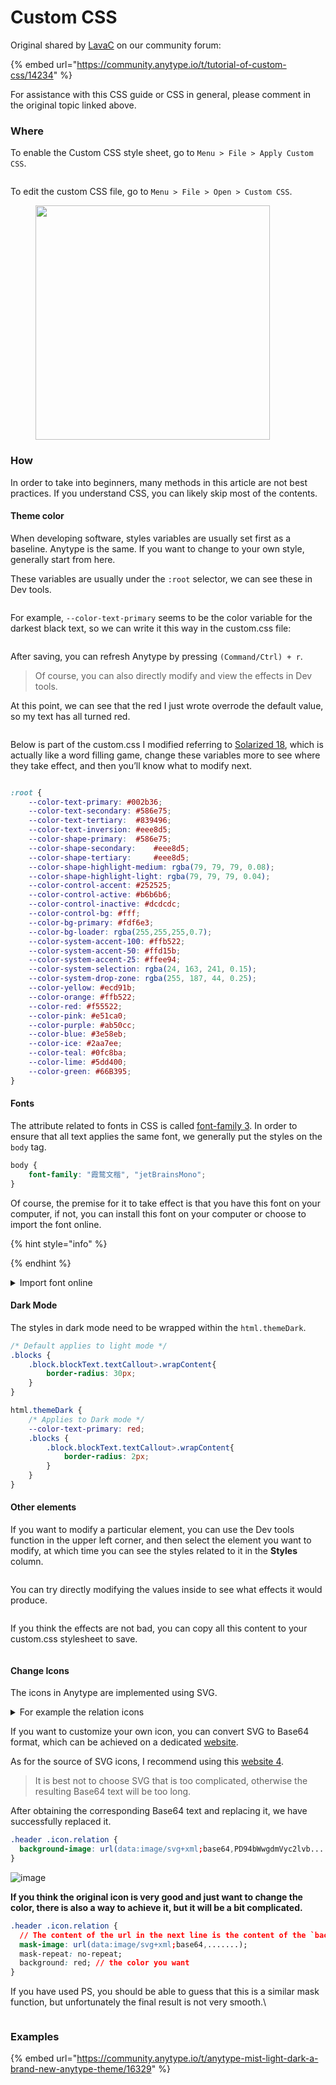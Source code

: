# Custom CSS

Original shared by [LavaC](https://community.anytype.io/u/LavaC) on our community forum:

{% embed url="https://community.anytype.io/t/tutorial-of-custom-css/14234" %}

For assistance with this CSS guide or CSS in general, please comment in the original topic linked above.

### Where <a href="#where-1" id="where-1"></a>

To enable the Custom CSS style sheet, go to `Menu > File > Apply Custom CSS`.

<figure><img src="../../../.gitbook/assets/image (5) (1).png" alt=""><figcaption></figcaption></figure>

To edit the custom CSS file, go to `Menu > File > Open > Custom CSS`.

<figure><img src="../../../.gitbook/assets/image (4) (1).png" alt="" width="375"><figcaption></figcaption></figure>

### How <a href="#how-2" id="how-2"></a>

In order to take into beginners, many methods in this article are not best practices. If you understand CSS, you can likely skip most of the contents.

#### Theme color <a href="#theme-color-3" id="theme-color-3"></a>

When developing software, styles variables are usually set first as a baseline. Anytype is the same. If you want to change to your own style, generally start from here.

These variables are usually under the `:root` selector, we can see these in Dev tools.

<figure><img src="https://community-static.anytype.io/optimized/2X/8/8c798a22e6bddd7bd190043a2ec7c226fcf5cf24_2_690x408.png" alt=""><figcaption></figcaption></figure>

For example, `--color-text-primary` seems to be the color variable for the darkest black text, so we can write it this way in the custom.css file:

<figure><img src="https://community-static.anytype.io/original/2X/b/bbefbe5a417032384cde12b1e80e4b2f480ded68.png" alt=""><figcaption></figcaption></figure>

After saving, you can refresh Anytype by pressing `(Command/Ctrl) + r`.

> Of course, you can also directly modify and view the effects in Dev tools.

At this point, we can see that the red I just wrote overrode the default value, so my text has all turned red.

<figure><img src="https://community-static.anytype.io/optimized/2X/0/0e16feda708cfeee241bc7128caa3f802a09c66d_2_690x384.png" alt=""><figcaption></figcaption></figure>

Below is part of the custom.css I modified referring to [Solarized 18](https://en.wikipedia.org/wiki/Solarized), which is actually like a word filling game, change these variables more to see where they take effect, and then you’ll know what to modify next.

<figure><img src="https://community-static.anytype.io/optimized/2X/0/0a67ca485d41ba2d1e72dd5b30b5cae7f489f82e_2_690x394.jpeg" alt=""><figcaption></figcaption></figure>

```css
:root {
    --color-text-primary: #002b36;
    --color-text-secondary:	#586e75;
    --color-text-tertiary: 	#839496;
    --color-text-inversion: #eee8d5;
    --color-shape-primary: 	#586e75;
    --color-shape-secondary: 	#eee8d5;
    --color-shape-tertiary: 	#eee8d5;
    --color-shape-highlight-medium: rgba(79, 79, 79, 0.08);
    --color-shape-highlight-light: rgba(79, 79, 79, 0.04);
    --color-control-accent: #252525;
    --color-control-active: #b6b6b6;
    --color-control-inactive: #dcdcdc;
    --color-control-bg: #fff;
    --color-bg-primary: #fdf6e3;
    --color-bg-loader: rgba(255,255,255,0.7);
    --color-system-accent-100: #ffb522;
    --color-system-accent-50: #ffd15b;
    --color-system-accent-25: #ffee94;
    --color-system-selection: rgba(24, 163, 241, 0.15);
    --color-system-drop-zone: rgba(255, 187, 44, 0.25);
    --color-yellow: #ecd91b;
    --color-orange: #ffb522;
    --color-red: #f55522;
    --color-pink: #e51ca0;
    --color-purple: #ab50cc;
    --color-blue: #3e58eb;
    --color-ice: #2aa7ee;
    --color-teal: #0fc8ba;
    --color-lime: #5dd400;
    --color-green: #66B395;
}
```

#### Fonts <a href="#fonts-4" id="fonts-4"></a>

The attribute related to fonts in CSS is called [font-family 3](https://developer.mozilla.org/en-US/docs/Web/CSS/font-family). In order to ensure that all text applies the same font, we generally put the styles on the `body` tag.

```css
body {
    font-family: "霞鹜文楷", "jetBrainsMono";
}
```

Of course, the premise for it to take effect is that you have this font on your computer, if not, you can install this font on your computer or choose to import the font online.

{% hint style="info" %}

{% endhint %}

<details>

<summary>Import font online</summary>

[<img src="https://community-static.anytype.io/optimized/2X/d/d1348ecf28fafeb4c079d5cd9ba343b30ee6f9d2_2_690x494.png" alt="image" data-size="original">](https://community-static.anytype.io/original/2X/d/d1348ecf28fafeb4c079d5cd9ba343b30ee6f9d2.png)\
[![image](https://community-static.anytype.io/optimized/2X/a/aaf23f71f95b30839021c2489a9153cc46f2b8be_2_690x271.png)](https://community-static.anytype.io/original/2X/a/aaf23f71f95b30839021c2489a9153cc46f2b8be.png)\
[![image](https://community-static.anytype.io/optimized/2X/d/d29da78fce6ac4d052c0b030fd322fab4fef2a1a_2_690x458.png)](https://community-static.anytype.io/original/2X/d/d29da78fce6ac4d052c0b030fd322fab4fef2a1a.png)\
[![image](https://community-static.anytype.io/optimized/2X/8/87c8c15932c29ee8bd91d58928d2958209db39e3_2_690x107.png)](https://community-static.anytype.io/original/2X/8/87c8c15932c29ee8bd91d58928d2958209db39e3.png)\
[![image](https://community-static.anytype.io/optimized/2X/6/690391b23293397bb0844789dee9d500300a3028_2_690x435.png)](https://community-static.anytype.io/original/2X/6/690391b23293397bb0844789dee9d500300a3028.png)

</details>

#### Dark Mode <a href="#dark-mode-5" id="dark-mode-5"></a>

The styles in dark mode need to be wrapped within the `html.themeDark`.

```css
/* Default applies to light mode */
.blocks {
    .block.blockText.textCallout>.wrapContent{
        border-radius: 30px;
    }
}

html.themeDark {
    /* Applies to Dark mode */
    --color-text-primary: red;
    .blocks {
        .block.blockText.textCallout>.wrapContent{
            border-radius: 2px;
        }
    }
}

```

#### Other elements <a href="#other-elements-6" id="other-elements-6"></a>

If you want to modify a particular element, you can use the Dev tools function in the upper left corner, and then select the element you want to modify, at which time you can see the styles related to it in the **Styles** column.

<figure><img src="https://community-static.anytype.io/optimized/2X/3/3d111c1232f10345c8584f5a2cf15ec36cba8864_2_690x460.png" alt=""><figcaption></figcaption></figure>

You can try directly modifying the values inside to see what effects it would produce.

<figure><img src="https://community-static.anytype.io/optimized/2X/6/6ec5d48153fd5abfd34274a2c9cfb736de865a14_2_690x283.png" alt=""><figcaption></figcaption></figure>

If you think the effects are not bad, you can copy all this content to your custom.css stylesheet to save.

<figure><img src="https://community-static.anytype.io/original/2X/8/8c83f1c7406a1a651cac26da10c6429bd59f2dcb.png" alt=""><figcaption></figcaption></figure>

#### Change Icons <a href="#change-icons-7" id="change-icons-7"></a>

The icons in Anytype are implemented using SVG.

<details>

<summary>For example the relation icons</summary>

[<img src="https://community-static.anytype.io/optimized/2X/6/6d596177b0b332db51cd793630c415891538f8f7_2_672x500.png" alt="image" data-size="original">](https://community-static.anytype.io/original/2X/6/6d596177b0b332db51cd793630c415891538f8f7.png)

The text starting with `data:image/svg...` is the Base64 data converted from SVG.\
You can decrypt this data on a dedicated [website 1](https://base64.guru/converter/decode/image/svg) to get the SVG image.

</details>

If you want to customize your own icon, you can convert SVG to Base64 format, which can be achieved on a dedicated [website](https://base64.guru/converter/encode/image/svg).

As for the source of SVG icons, I recommend using this [website 4](https://pictogrammers.com/libraries/).

> It is best not to choose SVG that is too complicated, otherwise the resulting Base64 text will be too long.

After obtaining the corresponding Base64 text and replacing it, we have successfully replaced it.

```css
.header .icon.relation {
  background-image: url(data:image/svg+xml;base64,PD94bWwgdmVyc2lvb......);
}
```

![image](https://community-static.anytype.io/original/2X/3/30b788e54c7daa2db54352ca4ff721ecc6d2e027.png)

**If you think the original icon is very good and just want to change the color, there is also a way to achieve it, but it will be a bit complicated.**

```css
.header .icon.relation {
  // The content of the url in the next line is the content of the `background-image` attribute of this icon. 
  mask-image: url(data:image/svg+xml;base64,.......);
  mask-repeat: no-repeat;
  background: red; // the color you want
}
```

If you have used PS, you should be able to guess that this is a similar mask function, but unfortunately the final result is not very smooth.\


<figure><img src="https://community-static.anytype.io/original/2X/7/72dbdcf71ef643f5873aa7ea1ea814bf282dfec5.png" alt=""><figcaption></figcaption></figure>

### Examples

{% embed url="https://community.anytype.io/t/anytype-mist-light-dark-a-brand-new-anytype-theme/16329" %}
